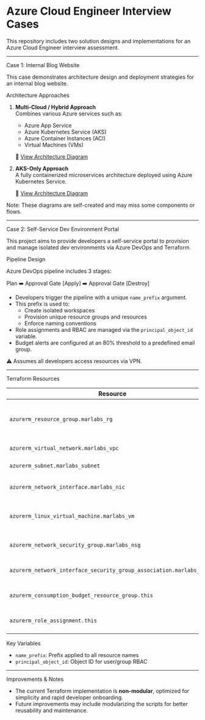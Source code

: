 
# Azure Cloud Engineer Interview Cases

This repository includes two solution designs and implementations for an Azure Cloud Engineer interview assessment.

---

Case 1: Internal Blog Website

This case demonstrates architecture design and deployment strategies for an internal blog website.

Architecture Approaches

1. **Multi-Cloud / Hybrid Approach**  
   Combines various Azure services such as:
   - Azure App Service  
   - Azure Kubernetes Service (AKS)  
   - Azure Container Instances (ACI)  
   - Virtual Machines (VMs)  

   📎 [View Architecture Diagram](https://drive.google.com/file/d/1jPap_a9QGvAc1uipyziqYZj5vfJzEKMF/view?usp=drive_link)

2. **AKS-Only Approach**  
   A fully containerized microservices architecture deployed using Azure Kubernetes Service.

   📎 [View Architecture Diagram](https://drive.google.com/file/d/1LZjQ99Vb10wLbF3pYrGQbXs1FJDCUFL4/view?usp=drive_link)

Note: These diagrams are self-created and may miss some components or flows.

---

Case 2: Self-Service Dev Environment Portal

This project aims to provide developers a self-service portal to provision and manage isolated dev environments via Azure DevOps and Terraform.

Pipeline Design

Azure DevOps pipeline includes 3 stages:

Plan ➡️ Approval Gate [Apply] ➡️ Approval Gate [Destroy]

- Developers trigger the pipeline with a unique `name_prefix` argument.
- This prefix is used to:
  - Create isolated workspaces
  - Provision unique resource groups and resources
  - Enforce naming conventions
- Role assignments and RBAC are managed via the `principal_object_id` variable.
- Budget alerts are configured at an 80% threshold to a predefined email group.

⚠️ Assumes all developers access resources via VPN.

---

Terraform Resources

| Resource | Description |
|---------|-------------|
| `azurerm_resource_group.marlabs_rg` | Creates a resource group (Central India) |
| `azurerm_virtual_network.marlabs_vpc` | Defines VNet (10.0.0.0/16) |
| `azurerm_subnet.marlabs_subnet` | Subnet (10.0.2.0/24) |
| `azurerm_network_interface.marlabs_nic` | NIC with dynamic private IP |
| `azurerm_linux_virtual_machine.marlabs_vm` | Ubuntu VM with password auth |
| `azurerm_network_security_group.marlabs_nsg` | NSG allowing SSH (22) and HTTP (80) |
| `azurerm_network_interface_security_group_association.marlabs_nisga` | NSG association with NIC |
| `azurerm_consumption_budget_resource_group.this` | ₹15/month budget with 80% alert |
| `azurerm_role_assignment.this` | Contributor role assignment |

Key Variables

- `name_prefix`: Prefix applied to all resource names
- `principal_object_id`: Object ID for user/group RBAC

---
 

Improvements & Notes

- The current Terraform implementation is **non-modular**, optimized for simplicity and rapid developer onboarding.
- Future improvements may include modularizing the scripts for better reusability and maintenance.



